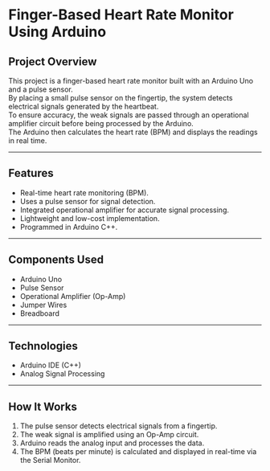 # Finger-Based Heart Rate Monitor Using Arduino

## Project Overview
This project is a finger-based heart rate monitor built with an Arduino Uno and a pulse sensor.  
By placing a small pulse sensor on the fingertip, the system detects electrical signals generated by the heartbeat.  
To ensure accuracy, the weak signals are passed through an operational amplifier circuit before being processed by the Arduino.  
The Arduino then calculates the heart rate (BPM) and displays the readings in real time.

---

## Features
- Real-time heart rate monitoring (BPM).
- Uses a pulse sensor for signal detection.  
- Integrated operational amplifier for accurate signal processing.  
- Lightweight and low-cost implementation.  
- Programmed in Arduino C++.  

---

## Components Used
- Arduino Uno  
- Pulse Sensor  
- Operational Amplifier (Op-Amp)  
- Jumper Wires  
- Breadboard  

---

## Technologies
- Arduino IDE (C++)  
- Analog Signal Processing  

---

## How It Works
1. The pulse sensor detects electrical signals from a fingertip.  
2. The weak signal is amplified using an Op-Amp circuit.  
3. Arduino reads the analog input and processes the data.  
4. The BPM (beats per minute) is calculated and displayed in real-time via the Serial Monitor.  


